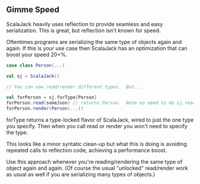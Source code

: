 ## Gimme Speed

ScalaJack heavily uses reflection to provide seamless and easy serialization.  This is great, but reflection isn't known for speed.

Oftentimes programs are serializing the same type of objects again and again.  If this is your use case then ScalaJack has an optimization that can boost your speed 20+%.

```scala
case class Person(...)

val sj = ScalaJack()

// You can now read/render different types.  But...

val forPerson = sj.forType[Person]
forPerson.read(someJson) // returns Person.  Note no need to do sj.read[Person](json)
forPerson.render(Person(...))
```

forType returns a type-locked flavor of ScalaJack, wired to just the one type you specify.  Then when you call read or render you won't need to specify the type.

This looks like a minor syntatic clean-up but what this is doing is avoiding repeated calls to reflection code, achieving a performance boost.

Use this approach whenever you're reading/rendering the same type of object again and again.  (Of course the usual "unlocked" read/render work as usual as well if you are serializing many types of objects.)